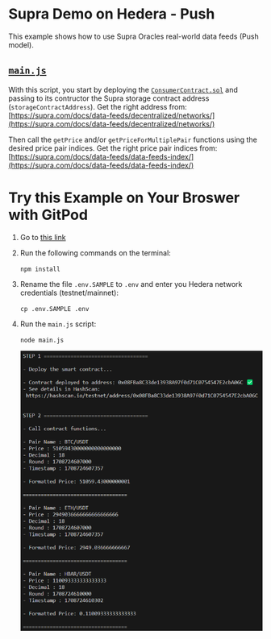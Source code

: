 # Supra Demo on Hedera - Push

This example shows how to use Supra Oracles real-world data feeds (Push model).

## [`main.js`](./main.js)

With this script, you start by deploying the [`ConsumerContract.sol`](./contracts/ConsumerContract.sol) and passing to its contructor the Supra storage contract address (`storageContractAddress`). Get the right address from: [https://supra.com/docs/data-feeds/decentralized/networks/](https://supra.com/docs/data-feeds/decentralized/networks/)

Then call the `getPrice` and/or `getPriceForMultiplePair` functions using the desired price pair indices. Get the right price pair indices from: [https://supra.com/docs/data-feeds/data-feeds-index/](https://supra.com/docs/data-feeds/data-feeds-index/)

# Try this Example on Your Broswer with GitPod

1. Go to [this link](https://gitpod.io/#https://github.com/hedera-dev/hedera-example-supra-oracle-contract-push)

2. Run the following commands on the terminal:

   `npm install`

3. Rename the file `.env.SAMPLE` to `.env` and enter you Hedera network credentials (testnet/mainnet):

   `cp .env.SAMPLE .env`

4. Run the `main.js` script:

   `node main.js`

   ![Console Output](./images/console_output.png)
